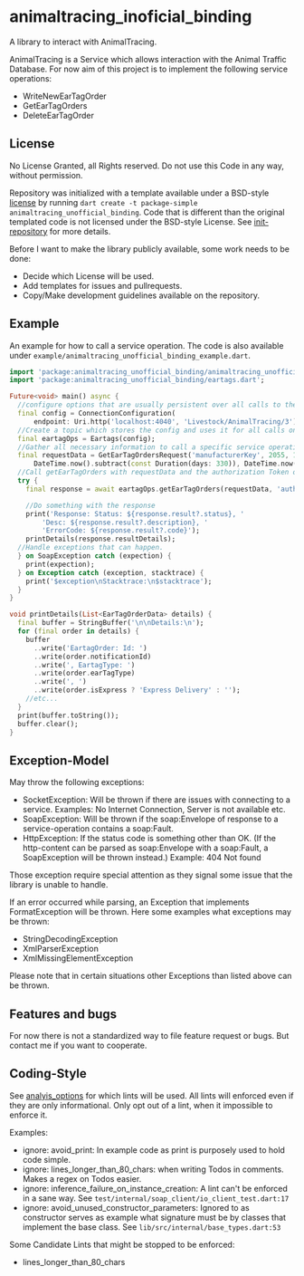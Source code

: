 # animaltracing_inoficial_binding

A library to interact with AnimalTracing.

AnimalTracing is a Service which allows interaction with the Animal Traffic Database.
For now aim of this project is to implement the following service operations:

* WriteNewEarTagOrder
* GetEarTagOrders
* DeleteEarTagOrder

## License

No License Granted, all Rights reserved. Do not use this Code in any way, without permission.

Repository was initialized with a template available under a BSD-style
[license](https://github.com/dart-lang/stagehand/blob/master/LICENSE) by running
`dart create -t package-simple animaltracing_unofficial_binding`. Code that is different
than the original templated code is not licensed under the BSD-style License.
See [init-repository](https://github.com/MankoMR/animaltracing_unofficial_binding/pull/1) for more
details.

Before I want to make the library publicly available, some work needs to be done:

* Decide which License will be used.
* Add templates for issues and pullrequests.
* Copy/Make development guidelines  available on the repository.
## Example

An example for how to call a service operation. The code is also available under
`example/animaltracing_unofficial_binding_example.dart`.

```dart
import 'package:animaltracing_unofficial_binding/animaltracing_unofficial_binding.dart';
import 'package:animaltracing_unofficial_binding/eartags.dart';

Future<void> main() async {
  //configure options that are usually persistent over all calls to the endpoint
  final config = ConnectionConfiguration(
      endpoint: Uri.http('localhost:4040', 'Livestock/AnimalTracing/3'));
  //Create a topic which stores the config and uses it for all calls on the topic Eartags.
  final eartagOps = Eartags(config);
  //Gather all necessary information to call a specific service operation.
  final requestData = GetEarTagOrdersRequest('manufacturerKey', 2055, 123456789,
      DateTime.now().subtract(const Duration(days: 330)), DateTime.now(), []);
  //Call getEarTagOrders with requestData and the authorization Token of the user.
  try {
    final response = await eartagOps.getEarTagOrders(requestData, 'auth Token');

    //Do something with the response
    print('Response: Status: ${response.result?.status}, '
        'Desc: ${response.result?.description}, '
        'ErrorCode: ${response.result?.code}');
    printDetails(response.resultDetails);
  //Handle exceptions that can happen.
  } on SoapException catch (expection) {
    print(expection);
  } on Exception catch (exception, stacktrace) {
    print('$exception\nStacktrace:\n$stacktrace');
  }
}

void printDetails(List<EarTagOrderData> details) {
  final buffer = StringBuffer('\n\nDetails:\n');
  for (final order in details) {
    buffer
      ..write('EartagOrder: Id: ')
      ..write(order.notificationId)
      ..write(', EartagType: ')
      ..write(order.earTagType)
      ..write(', ')
      ..write(order.isExpress ? 'Express Delivery' : '');
    //etc...
  }
  print(buffer.toString());
  buffer.clear();
}
```

## Exception-Model

May throw the following exceptions:

* SocketException: Will be thrown if there are issues with connecting to a service.
  Examples: No Internet Connection, Server is not available etc.
* SoapException: Will be thrown if the soap:Envelope of response
  to a service-operation contains a soap:Fault.
* HttpException: If the status code is something other than OK. (If the http-content
  can be parsed as soap:Envelope with a soap:Fault, a SoapException will be thrown instead.)
  Example: 404 Not found
  
Those exception require special attention as they signal some issue that the library is unable to
handle.

If an error occurred while parsing, an Exception that implements
FormatException will be thrown. Here some examples what exceptions may
be thrown:

* StringDecodingException
* XmlParserException
* XmlMissingElementException

Please note that in certain situations other Exceptions than listed above can be thrown.

## Features and bugs

For now there is not a standardized way to file feature request or bugs.
But contact me if you want to cooperate.

## Coding-Style

See [analyis_options](analysis_options.yaml) for which lints will be used.
All lints will enforced even if they are only informational. Only opt out of a lint,
when it impossible to enforce it.

Examples:

* ignore: avoid_print: In example code as print is purposely used to hold code simple.
* ignore: lines_longer_than_80_chars: when writing Todos in comments. Makes a regex on Todos easier.
* ignore: inference_failure_on_instance_creation: A lint can't be enforced in a sane way.
  See `test/internal/soap_client/io_client_test.dart:17`
* ignore: avoid_unused_constructor_parameters: Ignored to as constructor serves as example what
  signature must be by classes that implement the base class.
  See `lib/src/internal/base_types.dart:53`

Some Candidate Lints that might be stopped to be enforced:

* lines_longer_than_80_chars
